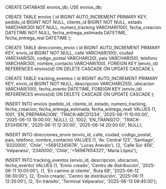 CREATE DATABASE envios_db;
USE envios_db;


CREATE TABLE envios (
    id BIGINT AUTO_INCREMENT PRIMARY KEY,
    pedido_id BIGINT NOT NULL,
    cliente_id BIGINT NOT NULL,
    estado VARCHAR(30) NOT NULL,
    numero_tracking VARCHAR(100),
    fecha_creacion DATETIME NOT NULL,
    fecha_entrega_estimada DATETIME,
    fecha_entrega_real DATETIME
);


CREATE TABLE direcciones_envio (
    id BIGINT AUTO_INCREMENT PRIMARY KEY,
    envio_id BIGINT NOT NULL,
    calle VARCHAR(100),
    ciudad VARCHAR(50),
    codigo_postal VARCHAR(20),
    pais VARCHAR(50),
    telefono VARCHAR(30),
    nombre_contacto VARCHAR(100),
    FOREIGN KEY (envio_id) REFERENCES envios(id)
        ON DELETE CASCADE
        ON UPDATE CASCADE
);


CREATE TABLE tracking_eventos (
    id BIGINT AUTO_INCREMENT PRIMARY KEY,
    envio_id BIGINT NOT NULL,
    descripcion VARCHAR(255),
    ubicacion VARCHAR(100),
    fecha_evento DATETIME,
    FOREIGN KEY (envio_id) REFERENCES envios(id)
        ON DELETE CASCADE
        ON UPDATE CASCADE
);

INSERT INTO envios (pedido_id, cliente_id, estado, numero_tracking, fecha_creacion, fecha_entrega_estimada, fecha_entrega_real)
VALUES
  (1, 1001, 'EN_PREPARACION', 'TRACK-ABCD1234', '2025-06-11 10:00:00', '2025-06-13 18:00:00', NULL),
  (2, 1002, 'EN_TRANSITO', 'TRACK-EFGH5678', '2025-06-11 12:30:00', '2025-06-14 20:00:00', NULL);
  
  INSERT INTO direcciones_envio (envio_id, calle, ciudad, codigo_postal, pais, telefono, nombre_contacto)
VALUES
  (1, 'Av. Central 123', 'Santiago', '8320000', 'Chile', '+56912345678', 'Lucas Arevalo'),
  (2, 'Calle Sur 456', 'Valparaíso', '2340000', 'Chile', '+56987654321', 'María López');

INSERT INTO tracking_eventos (envio_id, descripcion, ubicacion, fecha_evento)
VALUES
  (1, 'Envío creado', 'Centro de distribución', '2025-06-11 10:05:00'),
  (1, 'En camino al cliente', 'Ruta 68', '2025-06-12 08:30:00'),
  (2, 'Envío creado', 'Centro de distribución', '2025-06-11 12:35:00'),
  (2, 'En tránsito', 'Terminal Valparaíso', '2025-06-13 09:45:00');

